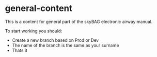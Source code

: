 # general-content

This is a content for general part of the skyBAG electronic airway manual.

To start working you should:

- Create a new branch based on Prod or Dev
- The name of the branch is the same as your surname
- Thats it

